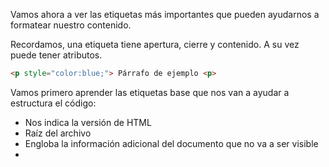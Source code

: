 Vamos ahora a ver las etiquetas más importantes que pueden ayudarnos a formatear nuestro contenido.

Recordamos, una etiqueta tiene apertura, cierre y contenido. A su vez puede tener atributos.

``` html
<p style="color:blue;"> Párrafo de ejemplo <p>
```

Vamos primero aprender las etiquetas base que nos van a ayudar a estructura el código:

- <!DOCTYPE> Nos indica la versión de HTML
- <html> Raíz del archivo
- <head> Engloba la información adicional del documento que no va a ser visible
- <title> Título de la página. Ya lo hemos usado en nuestro “Hello World!”
- <link> Nos va a permitir conectar diferentes recursos externos como los archivos CSS
- <style> Nos permite incluir código CSS dentro del documento HMLT (No recomendado)
- <script> Permite incluir código JS o conectarlo con el documento HTML
- <meta> Permite incluir características a la página
- <body> Donde incluímos todo el contenido que queremos mostrar en HTML

TRUCO: Para crear una estructura html dentro de un fichero html en VSC podemos utilizar la abreviación  html:5  o  !  y pulsamos enter, el resultado es este:

```html
<!DOCTYPE html>
<html lang="en">
<head>
    <meta charset="UTF-8">
    <meta http-equiv="X-UA-Compatible" content="IE=edge">
    <meta name="viewport" content="width=device-width, initial-scale=1.0">
    <title>Document</title>
</head>
<body>
    
</body>
</html>
```

Nos quedaría por ver dentro del código la etiqueta <link>, con la que hemos comentado que podemos conectar un archivo css

```html
<link rel="stylesheet" type="text/css" href="css/prueba.css">
```

La etiqueta <style> con la que probamos a modificar el color de un título es la siguiente:

```html
<style type="text/css">
  h1 {
    color: yellow;
  }
</style>
```
